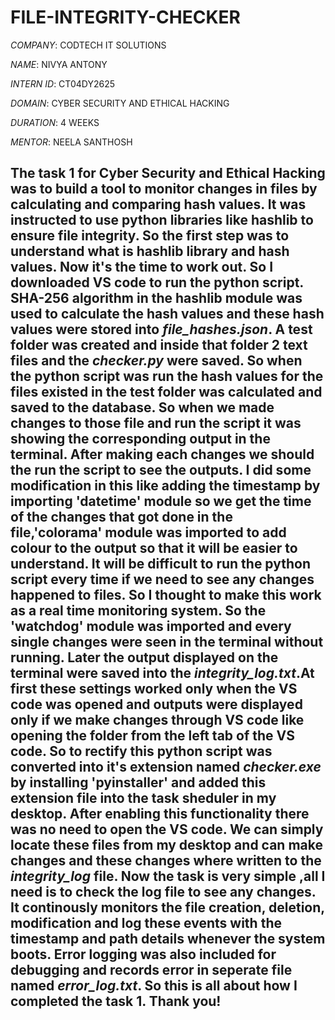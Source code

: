 # FILE-INTEGRITY-CHECKER

*COMPANY*: CODTECH IT SOLUTIONS

*NAME*: NIVYA ANTONY

*INTERN ID*: CT04DY2625

*DOMAIN*: CYBER SECURITY AND ETHICAL HACKING

*DURATION*: 4 WEEKS

*MENTOR*: NEELA SANTHOSH

## The task 1 for Cyber Security and Ethical Hacking was to build a tool to monitor changes in files by calculating and comparing hash values. It was instructed to use python libraries like hashlib to ensure file integrity. So the first step was to understand what is hashlib library and hash values. Now it's the time to work out. So I downloaded VS code to run the python script. SHA-256 algorithm in the hashlib module was used to calculate the hash values and these hash values were stored into *file_hashes.json*. A test folder was created and inside that folder 2 text files and the *checker.py* were saved. So when the python script was run the hash values for the files existed in the test folder was calculated and saved to the database. So when we made changes to those file and run the script it was showing the corresponding output in the terminal. After making each changes we should the run the script to see the outputs. I did some modification in this like adding the timestamp by importing 'datetime' module so we get the time of the changes that got done in the file,'colorama' module was imported to add colour to the output so that it will be easier to understand. It will be difficult to run the python script every time if we need to see any changes happened to files. So I thought to make this work as a real time monitoring system. So the 'watchdog' module was imported and every single changes were seen in the terminal without running. Later the output displayed on the terminal were saved into the *integrity_log.txt*.At first these settings worked only when the VS code was opened and outputs were displayed only if we make changes through VS code like opening the folder from the left tab of the VS code. So to rectify this  python script was converted into it's extension named *checker.exe* by installing 'pyinstaller' and added this extension file into the task sheduler in my desktop. After enabling this functionality there was no need to open the VS code. We can simply locate these files from my desktop and can make changes and these changes where written to the *integrity_log* file. Now the task is very simple ,all I need is to check the log file to see any changes. It continously monitors the file creation, deletion, modification and log these events with the timestamp and path details whenever the system boots. Error logging was also included for debugging and records error in seperate file named *error_log.txt*. So this is all about how I completed the task 1. Thank you!
